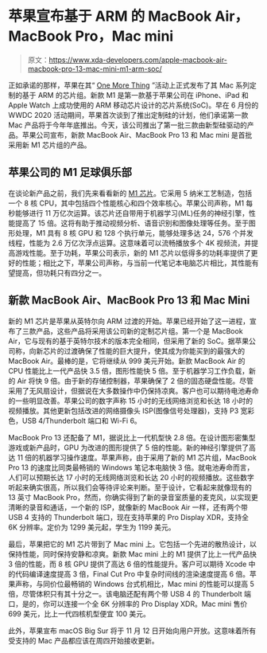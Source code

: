 # 苹果宣布基于 ARM 的 MacBook Air，MacBook Pro，Mac mini

> 原文：<https://www.xda-developers.com/apple-macbook-air-macbook-pro-13-mac-mini-m1-arm-soc/>

正如承诺的那样，苹果在其“ [One More Thing](https://www.xda-developers.com/apple-one-more-thing-event-november-10/) ”活动上正式发布了其 Mac 系列定制的基于 ARM 的芯片组。新款 M1 是第一款基于苹果公司在 iPhone、iPad 和 Apple Watch 上成功使用的 ARM 移动芯片设计的芯片系统(SoC)。早在 6 月份的 WWDC 2020 活动期间，苹果首次谈到了推出定制硅的计划，他们承诺第一款 Mac 产品将于今年年底推出。今天，该公司推出了第一批三款由新型硅驱动的产品。苹果公司宣布，新款 MacBook Air、MacBook Pro 13 和 Mac mini 是首批采用新 M1 芯片组的产品。

## 苹果公司的 M1 足球俱乐部

在谈论新产品之前，我们先来看看新的 [M1 芯片](https://www.apple.com/newsroom/2020/11/apple-unleashes-m1/)。它采用 5 纳米工艺制造，包括一个 8 核 CPU，其中包括四个性能核心和四个效率核心。苹果公司声称，M1 每秒能够进行 11 万亿次运算。该芯片还自带用于机器学习(ML)任务的神经引擎，性能提高了 15 倍。这将有助于推动视频分析、语音识别和图像处理等任务。至于图形处理，M1 具有 8 核 GPU 和 128 个执行单元，能够处理多达 24，576 个并发线程，性能为 2.6 万亿次浮点运算。这意味着可以流畅播放多个 4K 视频流，并提高游戏性能。至于功耗，苹果公司表示，新的 M1 芯片以低得多的功耗率提供了更好的性能；相比之下，苹果公司声称，与当前一代笔记本电脑芯片相比，其性能有望提高，但功耗只有四分之一。

## 新款 MacBook Air、MacBook Pro 13 和 Mac Mini

新的 M1 芯片是苹果从英特尔向 ARM 过渡的开始。苹果已经开始了这一进程，宣布了三款产品，这些产品将采用该公司新的定制芯片组。第一个是 MacBook Air，它与现有的基于英特尔技术的版本完全相同，但采用了新的 SoC。据苹果公司称，向新芯片的过渡确保了性能的巨大提升，使其成为你能买到的最强大的 MacBook Air。最棒的是，它将继续从 999 美元开始。新款 MacBook Air 的 CPU 性能比上一代产品快 3.5 倍，图形性能快 5 倍。至于机器学习工作负载，新的 Air 将快 9 倍。由于新的存储控制器，苹果确保了 2 倍的固态硬盘性能。尽管采用了无风扇设计，但据说在大多数操作中仍保持凉爽。客户也可以期待电池寿命的一些明显改善。苹果公司的数字声称 15 小时的无线网络浏览和长达 18 小时的视频播放。其他更新包括改进的网络摄像头 ISP(图像信号处理器)，支持 P3 宽彩色，USB 4/Thunderbolt 端口和 Wi-Fi 6。

MacBook Pro 13 还配备了 M1，据说比上一代机型快 2.8 倍。在设计图形密集型游戏或新产品时，GPU 为改进的图形提供了 5 倍的性能。新的神经引擎提供了高达 11 倍的机器学习操作速度。苹果声称，由于采用了新的 M1 芯片组，MacBook Pro 13 的速度比同类最畅销的 Windows 笔记本电脑快 3 倍。就电池寿命而言，人们可以预期长达 17 小时的无线网络浏览和长达 20 小时的视频播放。这些数字听起来确实很高，所以我们会等待评论来判断。至于设计，它看起来就像现有的 13 英寸 MacBook Pro，然而，你确实得到了新的录音室质量的麦克风，以实现更清晰的录音和通话，一个新的 ISP，就像新的 MacBook Air 一样，还有两个带 USB 4 支持的 Thunderbolt 端口，现在支持苹果的 Pro Display XDR，支持全 6K 分辨率。定价为 1299 美元起，学生为 1199 美元。

最后，苹果把它的 M1 芯片带到了 Mac mini 上。它包括一个先进的散热设计，以保持性能，同时保持安静和凉爽。新款 Mac mini 上的 M1 提供了比上一代产品快 3 倍的性能，而 8 核 GPU 提供了高达 6 倍的性能提升。客户可以期待 Xcode 中的代码编译速度提高 3 倍，Final Cut Pro 中复杂时间线的渲染速度提高 6 倍。苹果声称，与同价位最畅销的 Windows 台式机相比，Mac mini 的性能可以提高 5 倍，尽管体积只有其十分之一。该电脑还配有两个带 USB 4 的 Thunderbolt 端口，是的，你可以连接一个全 6K 分辨率的 Pro Display XDR。Mac mini 售价 699 美元，比上一代四核机型便宜 100 美元。

此外，苹果宣布 macOS Big Sur 将于 11 月 12 日开始向用户开放。这意味着所有受支持的 Mac 产品都应该在周四开始接收更新。